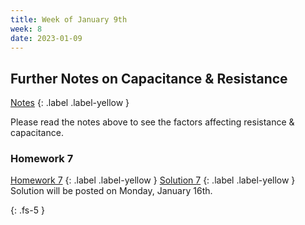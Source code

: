 ```yaml
---
title: Week of January 9th
week: 8
date: 2023-01-09
---
```


## Further Notes on Capacitance & Resistance

[Notes](/assets/PDF/further_capacitance_resistance_notes.pdf)
{: .label .label-yellow }

Please read the notes above to see the factors affecting resistance & capacitance.


### Homework 7

[Homework 7](/assets/PDF/hw7/main.pdf)
{: .label .label-yellow }
[Solution 7](#homework-7-solution)
{: .label .label-yellow } 
Solution will be posted on Monday, January 16th.


{: .fs-5 }
